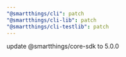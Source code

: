 ```yaml
---
"@smartthings/cli": patch
"@smartthings/cli-lib": patch
"@smartthings/cli-testlib": patch
---
```


update @smartthings/core-sdk to 5.0.0
